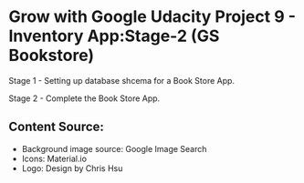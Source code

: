 # Grow with Google Udacity Project 9 - Inventory App:Stage-2 (GS Bookstore)

Stage 1 - Setting up database shcema for a Book Store App.

Stage 2 - Complete the Book Store App.

## Content Source:
- Background image source: Google Image Search
- Icons: Material.io
- Logo: Design by Chris Hsu

